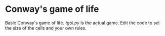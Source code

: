 # Conway's game of life
Basic Conway's game of life.
<em>tgol.py</em> is the actual game.
Edit the code to set the size of the cells and your own rules.
